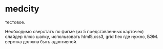 # medcity
тестовое. 

Необходимо сверстать по фигме  (из 5 представленных карточек) слайдер плюс шапку, использовать html5,css3, grid flex где нужно, БЭМ. верстка должна быть адаптивной.

